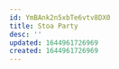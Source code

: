 ```yaml
---
id: YmBAnk2n5xbTe6vtv8DX0
title: Stoa Party
desc: ''
updated: 1644961726969
created: 1644961726969
---
```


